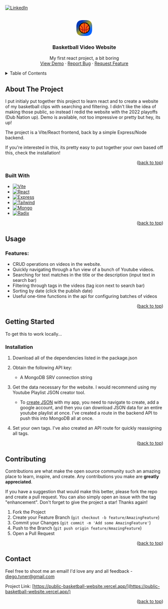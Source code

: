 <!-- Improved compatibility of back to top link: See: https://github.com/othneildrew/Best-README-Template/pull/73 -->
<a id="readme-top"></a>
<!--
*** Taken from https://github.com/othneildrew/Best-README-Template/blob/main/BLANK_README.md. Great guide!
-->


[![LinkedIn][linkedin-shield]][linkedin-url]


<!-- PROJECT LOGO -->
<br />
<div align="center">
  <a href="https://github.com/diegotyner/PublicBasketballWebsite">
    <img src="https://github.com/diegotyner/PublicBasketballWebsite/blob/master/ReactFolder/public/assets/Ball_Favicon.png?raw=true" alt="Logo" width="50" height="50">
  </a>

<h3 align="center">Basketball Video Website</h3>

  <p align="center">
    My first react project, a bit boring
    <br />
    <a href="https://public-basketball-website.vercel.app/">View Demo</a>
    ·
    <a href="https://github.com/diegotyner/PublicBasketballWebsite/issues/new?labels=bug&template=bug-report---.md">Report Bug</a>
    ·
    <a href="https://github.com/diegotyner/PublicBasketballWebsite/issues/new?labels=enhancement&template=feature-request---.md">Request Feature</a>
  </p>
</div>



<!-- TABLE OF CONTENTS -->
<details>
  <summary>Table of Contents</summary>
  <ol>
    <li>
      <a href="#about-the-project">About The Project</a>
      <ul>
        <li><a href="#built-with">Built With</a></li>
      </ul>
    </li>
    <li>
      <a href="#usage">Usage</a>
    </li>
    <li>
      <a href="#getting-started">Getting Started</a>
      <ul>
        <li><a href="#installation">Installation</a></li>
      </ul>
    </li>
    <li><a href="#contributing">Contributing</a></li>
    <li><a href="#contact">Contact</a></li>
  </ol>
</details>



<!-- ABOUT THE PROJECT -->
## About The Project

I put initialy put together this project to learn react and to create a website of my basketball clips with searching and filtering. I didn't like the idea of making those public, so instead I redid the website with the 2022 playoffs (Dub Nation up). Demo is available, not too impressive or pretty but hey, its up!

The project is a Vite/React frontend, back by a simple Express/Node backend.

If you're interested in this, its pretty easy to put together your own based off this, check the installation!

<p align="right">(<a href="#readme-top">back to top</a>)</p>

### Built With

* [![Vite][Vite]][Vite-url]
* [![React][React.js]][React-url]
* [![Express][Express]][Express-url]
* [![Tailwind][Tailwind-css]][Tailwind-url]
* [![Mongo][Mongo]][Mongo-url]
* [![Radix][Radixui]][Radixui-url]

<p align="right">(<a href="#readme-top">back to top</a>)</p>


<!-- USAGE EXAMPLES -->
## Usage

### Features: 

* CRUD operations on videos in the website.
* Quickly navigating through a fun view of a bunch of Youtube videos.
* Searching for text matches in the title or the description (input text in search bar)
* Filtering through tags in the videos (tag icon next to search bar)
* Sorting by date (click the publish date)
* Useful one-time functions in the api for configuring batches of videos


<p align="right">(<a href="#readme-top">back to top</a>)</p>




<!-- GETTING STARTED -->
## Getting Started

To get this to work locally...

### Installation

1. Download all of the dependencies listed in the package.json

2. Obtain the following API key:
    * A MongoDB SRV connection string

3. Get the data necessary for the website. I would recommend using my Youtube Playlist JSON creator tool. 
    * To <a href="https://public-basketball-website.vercel.app/">create JSON</a> with my app, you need to navigate to create, add a google account, and then you can download JSON data for an entire youtube playlist at once. I've created a route in the backend API to push this into MongoDB all at once. 

4. Set your own tags. I've also created an API route for quickly reassigning all tags. 

<p align="right">(<a href="#readme-top">back to top</a>)</p>


<!-- CONTRIBUTING -->
## Contributing

Contributions are what make the open source community such an amazing place to learn, inspire, and create. Any contributions you make are **greatly appreciated**.

If you have a suggestion that would make this better, please fork the repo and create a pull request. You can also simply open an issue with the tag "enhancement".
Don't forget to give the project a star! Thanks again!

1. Fork the Project
2. Create your Feature Branch (`git checkout -b feature/AmazingFeature`)
3. Commit your Changes (`git commit -m 'Add some AmazingFeature'`)
4. Push to the Branch (`git push origin feature/AmazingFeature`)
5. Open a Pull Request

<p align="right">(<a href="#readme-top">back to top</a>)</p>


<!-- CONTACT -->
## Contact

Feel free to shoot me an email! I'd love any and all feedback - diego.tyner@gmail.com

Project Link: [https://public-basketball-website.vercel.app/](https://public-basketball-website.vercel.app/)

<p align="right">(<a href="#readme-top">back to top</a>)</p>




<!-- MARKDOWN LINKS & IMAGES -->
<!-- https://www.markdownguide.org/basic-syntax/#reference-style-links -->

[linkedin-shield]: https://img.shields.io/badge/-LinkedIn-black.svg?style=for-the-badge&logo=linkedin&colorB=555
[linkedin-url]: https://linkedin.com/in/diego-tyner
[Vite]: https://img.shields.io/badge/vite-b33dfe?style=for-the-badge&logo=vite&logoColor=ffcc24
[Vite-url]: https://nextjs.org/
[React.js]: https://img.shields.io/badge/React-20232A?style=for-the-badge&logo=react&logoColor=61DAFB
[React-url]: https://reactjs.org/
[Tailwind-css]: https://img.shields.io/badge/TAILWIND%20CSS-0b2034?style=for-the-badge&logo=tailwindcss&logoColor=61DAFB
[Tailwind-url]: https://tailwindcss.com
[Mongo]: https://img.shields.io/badge/mongodb-001e2b?style=for-the-badge&logo=mongodb&logoColor=00ed64
[Mongo-url]: https://mongodb.com
[Express]: https://img.shields.io/badge/express-010409?style=for-the-badge&logo=express&logoColor=e6edf3
[Express-url]: https://expressjs.com
[Radixui]: https://img.shields.io/badge/radix%20ui-322637?style=for-the-badge&logo=radixui&logoColor=#edeef0
[Radixui-url]: https://www.radix-ui.com/
